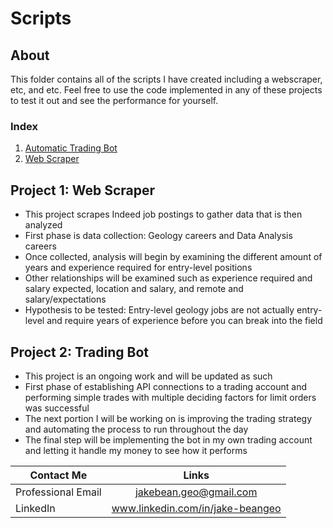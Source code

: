 # Scripts
## About
This folder contains all of the scripts I have created including a webscraper, etc, and etc. Feel free to use the code implemented in any of these projects to test it out and see the performance for yourself.

### Index
1. [Automatic Trading Bot](https://github.com/jbean1597/PersonalPortfolio/blob/main/Scripts/TradingBot/TradingBot.ipynb)
2. [Web Scraper](https://github.com/jbean1597/PersonalPortfolio/tree/main/Scripts/Webscraper)

## Project 1: Web Scraper
* This project scrapes Indeed job postings to gather data that is then analyzed
* First phase is data collection: Geology careers and Data Analysis careers
* Once collected, analysis will begin by examining the different amount of years and experience required for entry-level positions
* Other relationships will be examined such as experience required and salary expected, location and salary, and remote and salary/expectations
* Hypothesis to be tested: Entry-level geology jobs are not actually entry-level and require years of experience before you can break into the field

## Project 2: Trading Bot
* This project is an ongoing work and will be updated as such
* First phase of establishing API connections to a trading account and performing simple trades with multiple deciding factors for limit orders was successful
* The next portion I will be working on is improving the trading strategy and automating the process to run throughout the day
* The final step will be implementing the bot in my own trading account and letting it handle my money to see how it performs



|Contact Me       | Links         |
| ------------- |:-------------:|
| Professional Email      | jakebean.geo@gmail.com |
| LinkedIn      | www.linkedin.com/in/jake-beangeo      |
